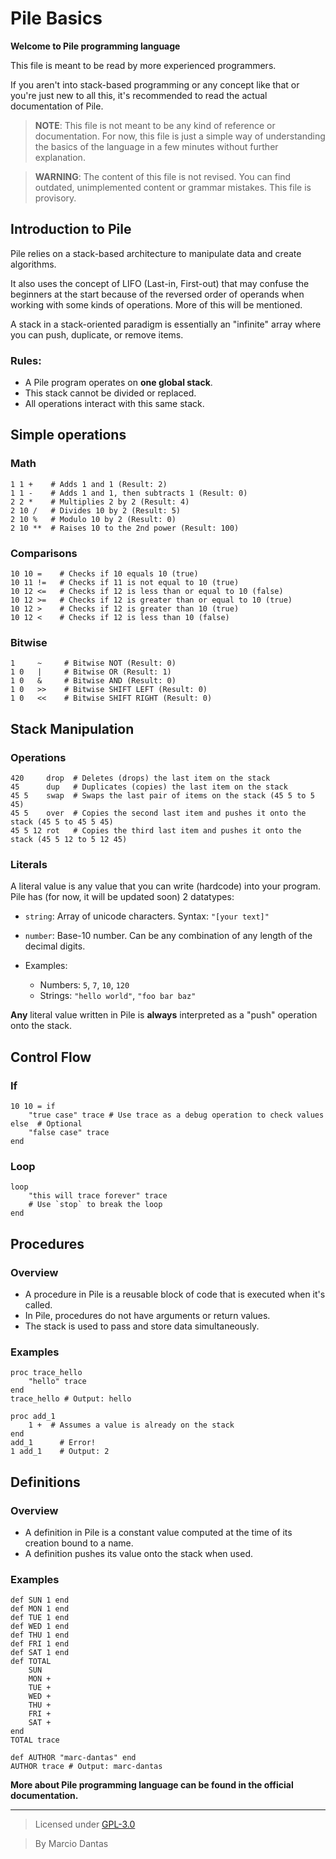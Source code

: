 # Pile Basics

**Welcome to Pile programming language**

This file is meant to be read by more experienced programmers.

If you aren't into stack-based programming or any concept like that or you're just new to all this,
it's recommended to read the actual documentation of Pile.

> **NOTE**: This file is not meant to be any kind of reference or documentation. For now, this file is just a simple way of understanding the basics of the language in a few minutes without further explanation.

> **WARNING**: The content of this file is not revised. You can find outdated, unimplemented content or grammar mistakes. This file is provisory.   

## Introduction to Pile

Pile relies on a stack-based architecture to manipulate data and create algorithms.

It also uses the concept of LIFO (Last-in, First-out) that may confuse the beginners at the start because of the reversed order of operands when working with some kinds of operations. More of this will be mentioned.

A stack in a stack-oriented paradigm is essentially an "infinite" array where you can push, duplicate, or remove items.

### Rules:

- A Pile program operates on **one global stack**.
- This stack cannot be divided or replaced.
- All operations interact with this same stack.


## Simple operations

### Math

```pile
1 1 +    # Adds 1 and 1 (Result: 2)
1 1 -    # Adds 1 and 1, then subtracts 1 (Result: 0)
2 2 *    # Multiplies 2 by 2 (Result: 4)
2 10 /   # Divides 10 by 2 (Result: 5)
2 10 %   # Modulo 10 by 2 (Result: 0)
2 10 **  # Raises 10 to the 2nd power (Result: 100)
```

### Comparisons

```pile
10 10 =    # Checks if 10 equals 10 (true)
10 11 !=   # Checks if 11 is not equal to 10 (true)
10 12 <=   # Checks if 12 is less than or equal to 10 (false)
10 12 >=   # Checks if 12 is greater than or equal to 10 (true)
10 12 >    # Checks if 12 is greater than 10 (true)
10 12 <    # Checks if 12 is less than 10 (false)
```

### Bitwise

```pile
1     ~     # Bitwise NOT (Result: 0)
1 0   |     # Bitwise OR (Result: 1)
1 0   &     # Bitwise AND (Result: 0)
1 0   >>    # Bitwise SHIFT LEFT (Result: 0)
1 0   <<    # Bitwise SHIFT RIGHT (Result: 0)
```

## Stack Manipulation

### Operations

```pile
420     drop  # Deletes (drops) the last item on the stack
45      dup   # Duplicates (copies) the last item on the stack
45 5    swap  # Swaps the last pair of items on the stack (45 5 to 5 45)
45 5    over  # Copies the second last item and pushes it onto the stack (45 5 to 45 5 45)
45 5 12 rot   # Copies the third last item and pushes it onto the stack (45 5 12 to 5 12 45)
```

### Literals

A literal value is any value that you can write (hardcode) into your program. Pile has (for now, it will be updated soon) 2 datatypes:
- `string`: Array of unicode characters. Syntax: `"[your text]"`
- `number`: Base-10 number. Can be any combination of any length of the decimal digits. 

- Examples:
  - Numbers: `5`, `7`, `10`, `120`
  - Strings: `"hello world"`, `"foo bar baz"`

**Any** literal value written in Pile is **always** interpreted as a "push" operation onto the stack.

## Control Flow

### If

```pile
10 10 = if
    "true case" trace # Use trace as a debug operation to check values
else  # Optional
    "false case" trace
end
```

### Loop

```pile
loop
    "this will trace forever" trace
    # Use `stop` to break the loop
end
```

## Procedures

### Overview

- A procedure in Pile is a reusable block of code that is executed when it's called.
- In Pile, procedures do not have arguments or return values.
- The stack is used to pass and store data simultaneously.

### Examples

```pile
proc trace_hello
    "hello" trace
end
trace_hello # Output: hello
```

```
proc add_1
    1 +  # Assumes a value is already on the stack
end
add_1      # Error!
1 add_1    # Output: 2
```

## Definitions

### Overview

- A definition in Pile is a constant value computed at the time of its creation bound to a name.
- A definition pushes its value onto the stack when used.

### Examples

```pile
def SUN 1 end
def MON 1 end
def TUE 1 end
def WED 1 end
def THU 1 end
def FRI 1 end
def SAT 1 end
def TOTAL
    SUN
    MON +
    TUE +
    WED +
    THU +
    FRI +
    SAT +
end
TOTAL trace
```

```
def AUTHOR "marc-dantas" end
AUTHOR trace # Output: marc-dantas
```

**More about Pile programming language can be found in the official documentation.**

---

> Licensed under [GPL-3.0](./LICENSE)

> By Marcio Dantas